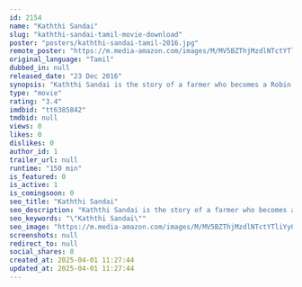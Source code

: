 ```yaml
---
id: 2154
name: "Kaththi Sandai"
slug: "kaththi-sandai-tamil-movie-download"
poster: "posters/kaththi-sandai-tamil-2016.jpg"
remote_poster: "https://m.media-amazon.com/images/M/MV5BZThjMzdlNTctYTliYy00ZjE1LWIyZjQtYzg1OWMzNGM2NDk0XkEyXkFqcGc@._V1_SX300.jpg"
original_language: "Tamil"
dubbed_in: null
released_date: "23 Dec 2016"
synopsis: "Kaththi Sandai is the story of a farmer who becomes a Robin Hood style thief for the welfare of his village. He steals from the people who deny his village of its basic needs and uses the money for its development."
type: "movie"
rating: "3.4"
imdbid: "tt6385842"
tmdbid: null
views: 0
likes: 0
dislikes: 0
author_id: 1
trailer_url: null
runtime: "150 min"
is_featured: 0
is_active: 1
is_comingsoon: 0
seo_title: "Kaththi Sandai"
seo_description: "Kaththi Sandai is the story of a farmer who becomes a Robin Hood style thief for the welfare of his village. He steals from the people who deny his village of its basic needs and uses the money for its development."
seo_keywords: "\"Kaththi Sandai\""
seo_image: "https://m.media-amazon.com/images/M/MV5BZThjMzdlNTctYTliYy00ZjE1LWIyZjQtYzg1OWMzNGM2NDk0XkEyXkFqcGc@._V1_SX300.jpg"
screenshots: null
redirect_to: null
social_shares: 0
created_at: 2025-04-01 11:27:44
updated_at: 2025-04-01 11:27:44
---
```


